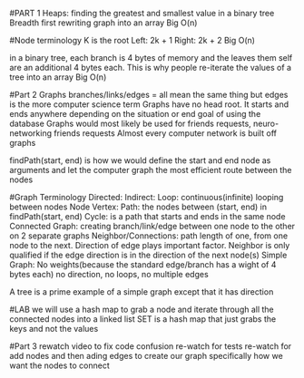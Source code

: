 #PART 1
Heaps: finding the greatest and smallest value in a binary tree
Breadth first rewriting graph into an array
Big O(n)

#Node terminology
K is the root
Left: 2k + 1
Right: 2k + 2
Big O(n)

in a binary tree, each branch is 4 bytes of memory and the leaves them self are an additional 4 bytes each. This is why people re-iterate the values of a tree into an array
Big O(n)

#Part 2 Graphs
branches/links/edges = all mean the same thing but edges is the more computer science term
Graphs have no head root. It starts and ends anywhere depending on the situation or end goal of using the database
Graphs would most likely be used for friends requests, neuro-networking friends requests
Almost every computer network is built off graphs

findPath(start, end) is how we would define the start and end node as arguments and let the computer graph the most efficient route between the nodes

#Graph Terminology
Directed:
Indirect:
Loop: continuous(infinite) looping between nodes
Node Vertex:
Path: the nodes between (start, end) in findPath(start, end)
Cycle: is a path that starts and ends in the same node
Connected Graph: creating branch/link/edge between one node to the other on 2 separate graphs
Neighbor/Connections: path length of one, from one node to the next. Direction of edge plays important factor. Neighbor is only qualified if the edge direction is in the direction of the next node(s)
Simple Graph: No weights(because the standard edge/branch has a wight of 4 bytes each) no direction, no loops, no multiple edges

A tree is a prime example of a simple graph except that it has direction

#LAB
we will use a hash map to grab a node and iterate through all the connected nodes into a linked list
SET is a hash map that just grabs the keys and not the values

#Part 3
rewatch video to fix code confusion
re-watch for tests
re-watch for add nodes and then ading edges to create our graph specifically how we want the nodes to connect
